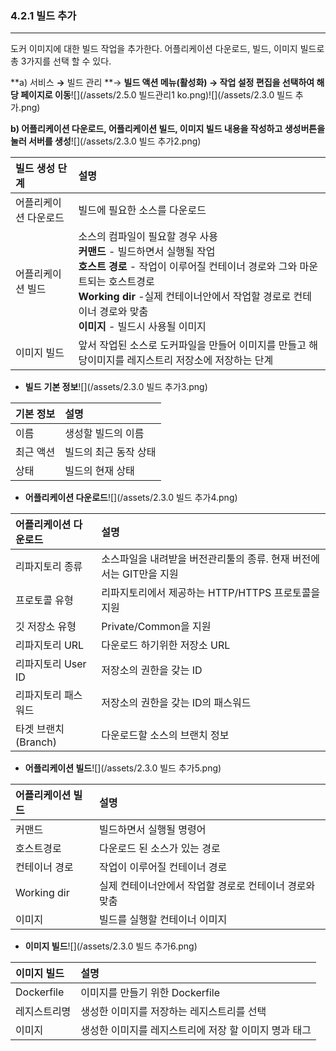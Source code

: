 ### 4.2.1 빌드 추가

---

도커 이미지에 대한 빌드 작업을 추가한다. 어플리케이션 다운로드, 빌드, 이미지 빌드로 총 3가지를 선택 할 수 있다.

**a\)    서비스 **→** 빌드 관리 **→ **빌드 액션 메뉴\(활성화\) → 작업 설정 편집을 선택하여 해당 페이지로 이동**![](/assets/2.5.0 빌드관리1 ko.png)![](/assets/2.3.0 빌드 추가.png)

**b\) 어플리케이션 다운로드, 어플리케이션 빌드, 이미지 빌드 내용을 작성하고 생성버튼을 눌러 서버를 생성**![](/assets/2.3.0 빌드 추가2.png)

| **빌드 생성 단계** | **설명** |
| :--- | :--- |
| 어플리케이션 다운로드 | 빌드에 필요한 소스를 다운로드 |
| 어플리케이션 빌드 | 소스의 컴파일이 필요할 경우 사용<br/>**커맨드** - 빌드하면서 실행될 작업<br/>**호스트 경로** - 작업이 이루어질 컨테이너 경로와 그와 마운트되는 호스트경로<br/>**Working dir** -실제 컨테이너안에서 작업할 경로로 컨테이너 경로와 맞춤<br/>**이미지** - 빌드시 사용될 이미지 |
| 이미지 빌드 | 앞서 작업된 소스로 도커파일을 만들어 이미지를 만들고 해당이미지를 레지스트리 저장소에 저장하는 단계 |

* **빌드** **기본 정보**![](/assets/2.3.0 빌드 추가3.png)

| **기본 정보** | **설명** |
| :--- | :--- |
| 이름 | 생성할 빌드의 이름 |
| 최근 액션 | 빌드의 최근 동작 상태 |
| 상태 | 빌드의 현재 상태 |

* **어플리케이션 다운로드**![](/assets/2.3.0 빌드 추가4.png)

| **어플리케이션 다운로드** | **설명** |
| :--- | :--- |
| 리파지토리 종류 | 소스파일을 내려받을 버전관리툴의 종류. 현재 버전에서는 GIT만을 지원 |
| 프로토콜 유형 | 리파지토리에서 제공하는 HTTP/HTTPS 프로토콜을 지원 |
| 깃 저장소 유형 | Private/Common을 지원 |
| 리파지토리 URL | 다운로드 하기위한 저장소 URL |
| 리파지토리 User ID | 저장소의 권한을 갖는 ID |
| 리파지토리 패스워드 | 저장소의 권한을 갖는 ID의 패스워드 |
| 타겟 브랜치(Branch) | 다운로드할 소스의 브랜치 정보 |

* **어플리케이션 빌드**![](/assets/2.3.0 빌드 추가5.png)

| **어플리케이션 빌드** | **설명** |
| :--- | :--- |
| 커맨드 | 빌드하면서 실행될 명령어 |
| 호스트경로 | 다운로드 된 소스가 있는 경로 |
| 컨테이너 경로 | 작업이 이루어질 컨테이너 경로 |
| Working dir | 실제 컨테이너안에서 작업할 경로로 컨테이너 경로와 맞춤 |
| 이미지 | 빌드를 실행할 컨테이너 이미지 |

* **이미지 빌드**![](/assets/2.3.0 빌드 추가6.png)

| **이미지 빌드** | 설명 |
| :--- | :--- |
| Dockerfile | 이미지를 만들기 위한 Dockerfile |
| 레지스트리명 | 생성한 이미지를 저장하는 레지스트리를 선택 |
| 이미지 | 생성한 이미지를 레지스트리에 저장 할 이미지 명과 태그 |



